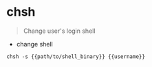 # chsh

> Change user's login shell

- change shell

`chsh -s {{path/to/shell_binary}} {{username}}`
